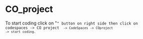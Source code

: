 # CO_project
To start coding click on "<code>" button on right side then click on codespaces -> CO project
<code> ->  CodeSpaces -> COproject -> start coding.
